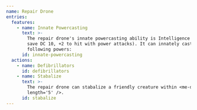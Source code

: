 ```yaml
---
name: Repair Drone
entries:
  features:
    - name: Innate Powercasting
      text: >-
        The repair drone's innate powercasting ability is Intelligence (power
        save DC 10, +2 to hit with power attacks). It can innately cast the
        following powers:
      id: innate-powercasting
  actions:
    - name: Defibrillators
      id: defibrillators
    - name: Stabalize
      text: >-
        The repair drone can stabalize a friendly creature within <me-distance
        length='5' />.
      id: stabalize
---
```

